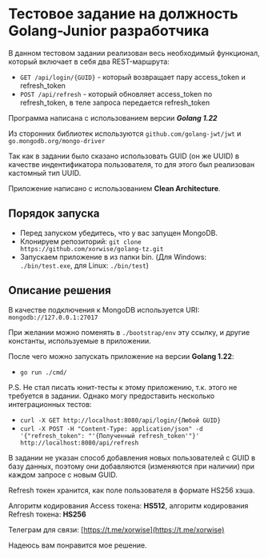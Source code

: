 # Тестовое задание на должность Golang-Junior разработчика

В данном тестовом задании реализован весь необходимый функционал, который включает в себя два REST-маршрута:
- `GET /api/login/{GUID}` - который возвращает пару access_token и refresh_token
- `POST /api/refresh` - который обновляет access_token по refresh_token, в теле запроса передается refresh_token

Программа написана с использованием версии ***Golang 1.22***

Из сторонних библиотек используются `github.com/golang-jwt/jwt` и `go.mongodb.org/mongo-driver`

Так как в задании было сказано использовать GUID (он же UUID) в качестве индентификатора пользователя, то для этого был реализован кастомный тип UUID.

Приложение написано с использованием **Clean Architecture**.

## Порядок запуска
- Перед запуском убедитесь, что у вас запущен MongoDB.
- Клонируем репозиторий: `git clone https://github.com/xorwise/golang-tz.git`
- Запускаем приложение в из папки bin. (Для Windows: `./bin/test.exe`, для Linux: `./bin/test`)

## Описание решения
В качестве подключения к MongoDB используется URI: `mongodb://127.0.0.1:27017`

При желании можно поменять в `./bootstrap/env` эту ссылку, и другие константы, используемые в приложении.

После чего можно запускать приложение на версии **Golang 1.22**:
- `go run ./cmd/`

P.S. Не стал писать юнит-тесты к этому приложению, т.к. этого не требуется в задании. Однако могу предоставить несколько интеграционных тестов:
- `curl -X GET http://localhost:8080/api/login/{Любой GUID}`
- `curl -X POST -H "Content-Type: application/json" -d '{"refresh_token": "'{Полученный refresh_token'"}' http://localhost:8080/api/refresh`

В задании не указан способ добавления новых пользователей с GUID в базу данных, поэтому они добавляются (изменяются при наличии) при каждом запросе с новым GUID.

Refresh токен хранится, как поле пользователя в формате HS256 хэша.

Алгоритм кодирования Access токена: **HS512**, алгоритм кодирования Refresh токена: **HS256**

Телеграм для связи: [https://t.me/xorwise](https://t.me/xorwise)

Надеюсь вам понравится мое решение.
